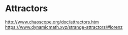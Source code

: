 # Attractors

http://www.chaoscope.org/doc/attractors.htm
https://www.dynamicmath.xyz/strange-attractors/#lorenz